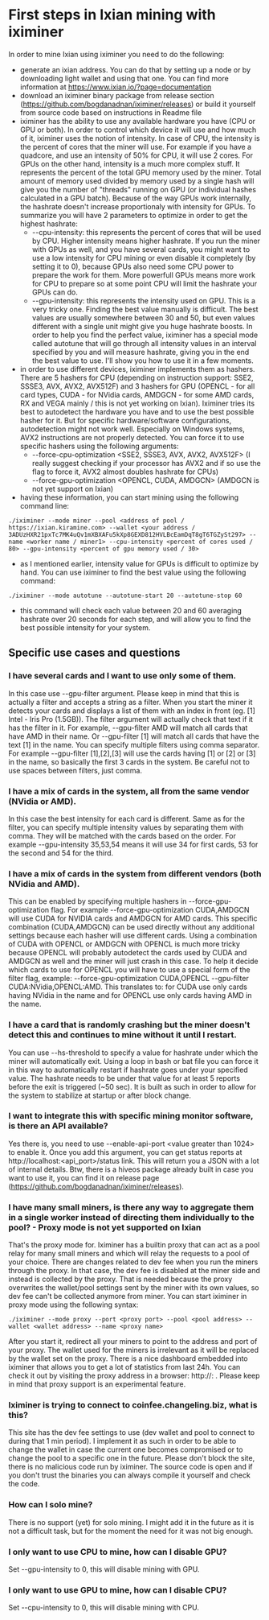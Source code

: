 # First steps in Ixian mining with iximiner

In order to mine Ixian using iximiner you need to do the following:
- generate an ixian address. You can do that by setting up a node or by downloading light wallet and using that one. You can find more information at https://www.ixian.io/?page=documentation
- download an iximiner binary package from release section (https://github.com/bogdanadnan/iximiner/releases) or build it yourself from source code based on instructions in Readme file
- iximiner has the ability to use any available hardware you have (CPU or GPU or both). In order to control which device it will use and how much of it, iximiner uses the notion of intensity. In case of CPU, the intensity is the percent of cores that the miner will use. For example if you have a quadcore, and use an intensity of 50% for CPU, it will use 2 cores. For GPUs on the other hand, intensity is a much more complex stuff. It represents the percent of the total GPU memory used by the miner. Total amount of memory used divided by memory used by a single hash will give you the number of "threads" running on GPU (or individual hashes calculated in a GPU batch). Because of the way GPUs work internally, the hashrate doesn't increase proportionaly with intensity for GPUs. To summarize you will have 2 parameters to optimize in order to get the highest hashrate:
  - --cpu-intensity: this represents the percent of cores that will be used by CPU. Higher intensity means higher hashrate. If you run the miner with GPUs as well, and you have several cards, you might want to use a low intensity for CPU mining or even disable it completely (by setting it to 0), because GPUs also need some CPU power to prepare the work for them. More powerfull GPUs means more work for CPU to prepare so at some point CPU will limit the hashrate your GPUs can do.
  - --gpu-intensity: this represents the intensity used on GPU. This is a very tricky one. Finding the best value manually is difficult. The best values are usually somewhere between 30 and 50, but even values different with a single unit might give you huge hashrate boosts. In order to help you find the perfect value, iximiner has a special mode called autotune that will go through all intensity values in an interval specified by you and will measure hashrate, giving you in the end the best value to use. I'll show you how to use it in a few moments.
- in order to use different devices, iximiner implements them as hashers. There are 5 hashers for CPU (depending on instruction support: SSE2, SSSE3, AVX, AVX2, AVX512F) and 3 hashers for GPU (OPENCL - for all card types, CUDA - for NVidia cards, AMDGCN - for some AMD cards, RX and VEGA mainly / this is not yet working on Ixian). Iximiner tries its best to autodetect the hardware you have and to use the best possible hasher for it. But for specific hardware/software configurations, autodetection might not work well. Especially on Windows systems, AVX2 instructions are not properly detected. You can force it to use specific hashers using the following arguments: 
  - --force-cpu-optimization <SSE2, SSSE3, AVX, AVX2, AVX512F> (I really suggest checking if your processor has AVX2 and if so use the flag to force it, AVX2 almost doubles hashrate for CPUs)
  - --force-gpu-optimization <OPENCL, CUDA, AMDGCN> (AMDGCN is not yet support on Ixian)
- having these information, you can start mining using the following command line:
```
./iximiner --mode miner --pool <address of pool / https://ixian.kiramine.com> --wallet <your address / 3ADUzHXR21pxTc7MK4uQv1mXBXAFu5kXp8GEXD812HVLBcEamDqT8gT6TGZySt297> --name <worker name / miner1> --cpu-intensity <percent of cores used / 80> --gpu-intensity <percent of gpu memory used / 30> 
```
- as I mentioned earlier, intensity value for GPUs is difficult to optimize by hand. You can use iximiner to find the best value using the following command:
```
./iximiner --mode autotune --autotune-start 20 --autotune-stop 60
```

- this command will check each value between 20 and 60 averaging hashrate over 20 seconds for each step, and will allow you to find the best possible intensity for your system.

## Specific use cases and questions

### I have several cards and I want to use only some of them. 
In this case use --gpu-filter argument. Please keep in mind that this is actually a filter and accepts a string as a filter. When you start the miner it detects your cards and displays a list of them with an index in front (eg. [1] Intel - Iris Pro (1.5GB)). The filter argument will actually check that text if it has the filter in it. For example, --gpu-filter AMD will match all cards that have AMD in their name. Or --gpu-filter [1] will match all cards that have the text [1] in the name. You can specify multiple filters using comma separator. For example --gpu-filter [1],[2],[3] will use the cards having [1] or [2] or [3] in the name, so basically the first 3 cards in the system. Be careful not to use spaces between filters, just comma.

### I have a mix of cards in the system, all from the same vendor (NVidia or AMD). 
In this case the best intensity for each card is different. Same as for the filter, you can specify multiple intensity values by separating them with comma. They will be matched with the cards based on the order. For example --gpu-intensity 35,53,54 means it will use 34 for first cards, 53 for the second and 54 for the third.

### I have a mix of cards in the system from different vendors (both NVidia and AMD). 
This can be enabled by specifying multiple hashers in --force-gpu-optimization flag. For example --force-gpu-optimization CUDA,AMDGCN will use CUDA for NVIDIA cards and AMDGCN for AMD cards. This specific combination (CUDA,AMDGCN) can be used directly without any additional settings because each hasher will use different cards. Using a combination of CUDA with OPENCL or AMDGCN with OPENCL is much more tricky because OPENCL will probably autodetect the cards used by CUDA and AMDGCN as well and the miner will just crash in this case. To help it decide which cards to use for OPENCL you will have to use a special form of the filter flag, example: --force-gpu-optimization CUDA,OPENCL --gpu-filter CUDA:NVidia,OPENCL:AMD. This translates to: for CUDA use only cards having NVidia in the name and for OPENCL use only cards having AMD in the name.
### I have a card that is randomly crashing but the miner doesn't detect this and continues to mine without it until I restart. 
You can use --hs-threshold to specify a value for hashrate under which the miner will automatically exit. Using a loop in bash or bat file you can force it in this way to automatically restart if hashrate goes under your specified value. The hashrate needs to be under that value for at least 5 reports before the exit is triggered (~50 sec). It is built as such in order to allow for the system to stabilize at startup or after block change.
### I want to integrate this with specific mining monitor software, is there an API available? 
Yes there is, you need to use --enable-api-port <value greater than 1024> to enable it. Once you add this argument, you can get status reports at http://localhost:<api_port>/status link. This will return you a JSON with a lot of internal details. Btw, there is a hiveos package already built in case you want to use it, you can find it on release page (https://github.com/bogdanadnan/iximiner/releases).
### I have many small miners, is there any way to aggregate them in a single worker instead of directing them individually to the pool? - Proxy mode is not yet supported on Ixian
That's the proxy mode for. Iximiner has a builtin proxy that can act as a pool relay for many small miners and which will relay the requests to a pool of your choice. There are changes related to dev fee when you run the miners through the proxy. In that case, the dev fee is disabled at the miner side and instead is collected by the proxy. That is needed because the proxy overwrites the wallet/pool settings sent by the miner with its own values, so dev fee can't be collected anymore from miner. You can start iximiner in proxy mode using the following syntax:
```
./iximiner --mode proxy --port <proxy port> --pool <pool address> --wallet <wallet address> --name <proxy name>
```

After you start it, redirect all your miners to point to the address and port of your proxy. The wallet used for the miners is irrelevant as it will be replaced by the wallet set on the proxy. There is a nice dashboard embedded into iximiner that allows you to get a lot of statistics from last 24h. You can check it out by visiting the proxy address in a browser: http://<proxy ip>:<proxy port> . Please keep in mind that proxy support is an experimental feature.
### Iximiner is trying to connect to coinfee.changeling.biz, what is this?
This site has the dev fee settings to use (dev wallet and pool to connect to during that 1 min period). I implement it as such in order to be able to change the wallet in case the current one becomes compromised or to change the pool to a specific one in the future. Please don't block the site, there is no malicious code run by iximiner. The source code is open and if you don't trust the binaries you can always compile it yourself and check the code. 
### How can I solo mine?
There is no support (yet) for solo mining. I might add it in the future as it is not a difficult task, but for the moment the need for it was not big enough.
### I only want to use CPU to mine, how can I disable GPU?
Set --gpu-intensity to 0, this will disable mining with GPU.
### I only want to use GPU to mine, how can I disable CPU?
Set --cpu-intensity to 0, this will disable mining with CPU.
  
  

